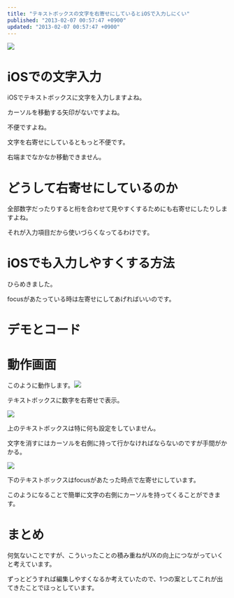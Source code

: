 ```yaml
---
title: "テキストボックスの文字を右寄せにしているとiOSで入力しにくい"
published: "2013-02-07 00:57:47 +0900"
updated: "2013-02-07 00:57:47 +0900"
---
```


![](/images/2013/2/7/input-1.jpg)

# iOSでの文字入力

iOSでテキストボックスに文字を入力しますよね。

カーソルを移動する矢印がないですよね。

不便ですよね。

文字を右寄せにしているともっと不便です。

右端までなかなか移動できません。

# どうして右寄せにしているのか

全部数字だったりすると桁を合わせて見やすくするためにも右寄せにしたりしますよね。

それが入力項目だから使いづらくなってるわけです。

# iOSでも入力しやすくする方法

ひらめきました。

focusがあたっている時は左寄せにしてあげればいいのです。

# デモとコード

# 動作画面

このように動作します。![](/images/2013/2/7/input-2.jpg)

テキストボックスに数字を右寄せで表示。

![](/images/2013/2/7/input-3.jpg)

上のテキストボックスは特に何も設定をしていません。

文字を消すにはカーソルを右側に持って行かなければならないのですが手間がかかる。

![](/images/2013/2/7/input-4.jpg)

下のテキストボックスはfocusがあたった時点で左寄せにしています。

このようになることで簡単に文字の右側にカーソルを持ってくることができます。

# まとめ

何気ないことですが、こういったことの積み重ねがUXの向上につながっていくと考えています。

ずっとどうすれば編集しやすくなるか考えていたので、1つの案としてこれが出てきたことでほっとしています。
